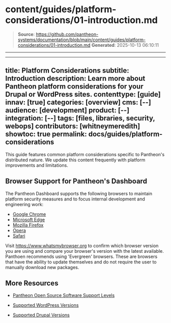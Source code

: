# content/guides/platform-considerations/01-introduction.md

> **Source**: https://github.com/pantheon-systems/documentation/blob/main/content/guides/platform-considerations/01-introduction.md
> **Generated**: 2025-10-13 06:10:11

---

---
title: Platform Considerations
subtitle: Introduction
description: Learn more about Pantheon platform considerations for your Drupal or WordPress sites.
contenttype: [guide]
innav: [true]
categories: [overview]
cms: [--]
audience: [development]
product: [--]
integration: [--]
tags: [files, libraries, security, webops]
contributors: [whitneymeredith]
showtoc: true
permalink: docs/guides/platform-considerations
---

This guide features common platform considerations specific to Pantheon's distributed nature. We update this content frequently with platform improvements and limitations.

## Browser Support for Pantheon's Dashboard

The Pantheon Dashboard supports the following browsers to maintain platform security measures and to focus internal development and engineering work: 

  - [Google Chrome](https://chromereleases.googleblog.com/search/label/chrome)
  - [Microsoft Edge](https://learn.microsoft.com/en-us/deployedge/microsoft-edge-relnote-stable-channel)
  - [Mozilla Firefox](https://www.mozilla.org/en-US/firefox/releases/)
  - [Opera](https://en.wikipedia.org/wiki/History_of_the_Opera_web_browser#Release_compatibility)
  - [Safari](https://developer.apple.com/documentation/safari-release-notes)

Visit <https://www.whatsmybrowser.org> to confirm which browser version you are using and compare your browser's version with the latest available. Panthoen recommends using 'Evergreen' browsers. These are browsers that have the ability to update themselves and do not require the user to manually download new packages.


## More Resources

- [Pantheon Open Source Software Support Levels](/oss-support-levels)

- [Supported WordPress Versions](/supported-wp)

- [Supported Drupal Versions](/supported-drupal)
